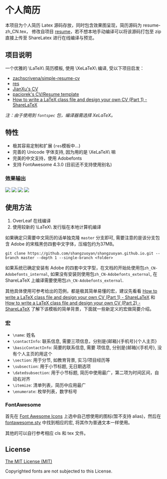 # 个人简历

本项目为个人简历 Latex 源码存放，同时包含效果图呈现，简历源码为 resume-zh_CN.tex， 修改自项目 [resume](https://github.com/billryan/resume/)，若不想本地手动编译可以将该源码打包至 zip 直接上传至 ShareLatex 进行在线编译与预览。

## 项目说明

一个优雅的 \LaTeX\ 简历模板, 使用 \XeLaTeX\ 编译, 受以下项目启发：

- [zachscrivena/simple-resume-cv](https://github.com/zachscrivena/simple-resume-cv)
- [res](https://www.ctan.org/pkg/res)
- [JianXu's CV](http://www.jianxu.net/en/files/JianXu_CV.pdf)
- [paciorek's CV/Resume template](http://www.stat.berkeley.edu/~paciorek/computingTips/Latex_template_creating_CV_.html)
- [How to write a LaTeX class file and design your own CV (Part 1) - ShareLaTeX](https://www.sharelatex.com/blog/2011/03/27/how-to-write-a-latex-class-file-and-design-your-own-cv.html)

*注：由于使用到 `fontspec` 包，编译器需选择 XeLaTeX。*

## 特性

- 极其容易定制和扩展 (`res`模板中...)
- 完善的 Unicode 字体支持, 因为用的是 \XeLaTeX\ 嘛
- 完美的中文支持，使用 Adobefonts
- 支持 FontAwesome 4.3.0 (目前还不支持使用别名)

### 效果输出
![](./images/resume-zh_CN_Page1.png)
![](./images/resume-zh_CN_Page2.png)
![](./images/resume-zh_CN_Page3.png)
![](./images/resume-zh_CN_Page4.png)

## 使用方法

1. OverLeaf 在线编译
2. 使用较新的 \LaTeX\ 发行版在本地计算机编译

如果确定只需要中文简历的话单独克隆 `master` 分支即可, 需要注意的是该分支包含 Adobe 的宋楷黑仿四套中文字体，压缩包约为37MB。

```
git clone https://github.com/shangzuoyan/shangzuoyan.github.io.git --branch master --depth 1 --single-branch <folder>
```

如果系统已确定安装有 Adobe 的四套中文字型，在文档的开始处使用包`zh_CN-Adobefonts_internal`, 如果没有安装则使用包`zh_CN-Adobefonts_external`, 在 ShareLaTeX 上编译需要使用包`zh_CN-Adobefonts_external`.

其他具体使用可参考给出的范例，都是极其简单易懂的宏，建议先看看 [How to write a LaTeX class file and design your own CV (Part 1) - ShareLaTeX](https://www.sharelatex.com/blog/2011/03/27/how-to-write-a-latex-class-file-and-design-your-own-cv.html) 和 [How to write a LaTeX class file and design your own CV (Part 2) - ShareLaTeX](https://www.sharelatex.com/blog/2013/06/28/how-to-write-a-latex-class-file-and-design-your-own-cv.html) 了解下该模板的简单背景，下面就一些新定义的宏做简要介绍。

### 宏

- `\name`: 姓名
- `\contactInfo`: 联系信息, 需要三项信息，分别是{邮箱}{手机号}{个人主页}
- `\basicContactInfo`: 简要的联系信息, 需要 项信息, 分别是{邮箱}{手机号}, 没有个人主页的用这个
- `\section`: 用于分节, 如教育背景, 实习/项目经历等
- `\subsection`: 用于小节标题, 无日期选项
- `\datedsubsection`: 用于小节标题, 简历中使用最广，第二项为时间区间，自动右对齐
- `\itemize`: 清单列表，简历中应用最广
- `\enumerate`: 枚举列表，数字标号

### FontAwesome

首先在 [Font Awesome Icons](http://fortawesome.github.io/Font-Awesome/icons/) 上选中自己想使用的图标(暂不支持 alias)，然后在 [fontawesome.sty](https://github.com/billryan/resume/blob/zh_CN/fontawesome.sty) 中找到相应的宏, 将其作为普通文本一样使用。

其他的可以自行参考相应 cls 和 tex 文件。

## License

[The MIT License (MIT)](http://opensource.org/licenses/MIT)

Copyrighted fonts are not subjected to this License.
